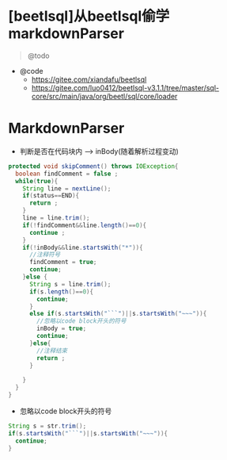 # [beetlsql]从beetlsql偷学markdownParser

> @todo

- @code 
  - https://gitee.com/xiandafu/beetlsql
  - https://gitee.com/luo0412/beetlsql-v3.1.1/tree/master/sql-core/src/main/java/org/beetl/sql/core/loader

# MarkdownParser

- 判断是否在代码块内 --> inBody(随着解析过程变动)

```java
protected void skipComment() throws IOException{
  boolean findComment = false ;
  while(true){
    String line = nextLine();
    if(status==END){
      return ;
    }
    line = line.trim();
    if(!findComment&&line.length()==0){
      continue ;
    }
    if(!inBody&&line.startsWith("*")){
      //注释符号
      findComment = true;
      continue;
    }else {
      String s = line.trim();
      if(s.length()==0){
        continue;
      }
      else if(s.startsWith("```")||s.startsWith("~~~")){
        //忽略以code block开头的符号
        inBody = true;
        continue;
      }else{
        //注释结束
        return ;
      }
      
    }
  }
}
```

- 忽略以code block开头的符号

```java
String s = str.trim();
if(s.startsWith("```")||s.startsWith("~~~")){
  continue;
}
```